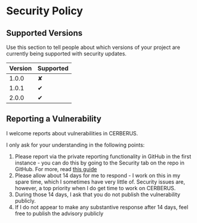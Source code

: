 # Security Policy

## Supported Versions

Use this section to tell people about which versions of your project are
currently being supported with security updates.

| Version | Supported          |
| ------- | ------------------ |
| 1.0.0   | ✘ |
| 1.0.1   | ✔ |
| 2.0.0   | ✔ |

## Reporting a Vulnerability

I welcome reports about vulnerabilities in CERBERUS.

I only ask for your understanding in the following points:

1. Please report via the private reporting functionality in GitHub in the first instance - you can do this by going to the Security tab on the repo in GitHub. For more, read [this guide](https://docs.github.com/en/code-security/security-advisories/guidance-on-reporting-and-writing-information-about-vulnerabilities/privately-reporting-a-security-vulnerability)
2. Please allow about 14 days for me to respond - I work on this in my spare time, which I sometimes have very little of. Security issues are, however, a top priority when I do get time to work on CERBERUS.
3. During those 14 days, I ask that you do not publish the vulnerability publicly.
4. If I do not appear to make any substantive response after 14 days, feel free to publish the advisory publicly
